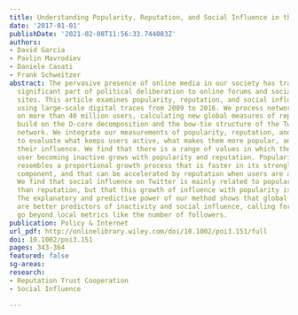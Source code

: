 ```yaml
---
title: Understanding Popularity, Reputation, and Social Influence in the Twitter Society
date: '2017-01-01'
publishDate: '2021-02-08T11:56:33.744083Z'
authors:
- David Garcia
- Pavlin Mavrodiev
- Daniele Casati
- Frank Schweitzer
abstract: The pervasive presence of online media in our society has transferred a
  significant part of political deliberation to online forums and social networking
  sites. This article examines popularity, reputation, and social influence on Twitter
  using large-scale digital traces from 2009 to 2016. We process network information
  on more than 40 million users, calculating new global measures of reputation that
  build on the D-core decomposition and the bow-tie structure of the Twitter follower
  network. We integrate our measurements of popularity, reputation, and social influence
  to evaluate what keeps users active, what makes them more popular, and what determines
  their influence. We find that there is a range of values in which the risk of a
  user becoming inactive grows with popularity and reputation. Popularity in Twitter
  resembles a proportional growth process that is faster in its strongly connected
  component, and that can be accelerated by reputation when users are already popular.
  We find that social influence on Twitter is mainly related to popularity rather
  than reputation, but that this growth of influence with popularity is sublinear.
  The explanatory and predictive power of our method shows that global network metrics
  are better predictors of inactivity and social influence, calling for analyses that
  go beyond local metrics like the number of followers.
publication: Policy & Internet
url_pdf: http://onlinelibrary.wiley.com/doi/10.1002/poi3.151/full
doi: 10.1002/poi3.151
pages: 343-364
featured: false
sg-areas:
research: 
- Reputation Trust Cooperation
- Social Influence

---
```

